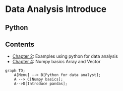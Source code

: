 # Data Analysis Introduce

## Python

## Contents

- [Chapter 2](./chapter-2_examples_using_python_for_data_analysis.ipynb): Examples using python for data analysis
- [Chapter 4](./chapter-4_numpy_basics_array_n_vector.ipynb): Numpy basics Array and Vector

```mermaid
graph TD;
    A[Menu] --> B[Python for data analyst];
    A --> C[Numpy basics];
    A-->D[Introduce pandas];
```
